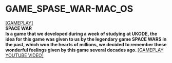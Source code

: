 # GAME_SPASE_WAR-MAC_OS

<a href="https://youtu.be/RzYbPhJxDvE" class="my-link">[GAMEPLAY]</a>
<b><br>SPACE WAR</br> Is a game that we developed during a week of studying at UKODE, the idea for this game was given to us by the legendary game SPACE WARS in the past, which won the hearts of millions, we decided to remember these wonderful feelings given by this game several decades ago. </b><a href="https://youtu.be/RzYbPhJxDvE" class="my-link">[GAMEPLAY YOUTUBE VIDEO]</a>
